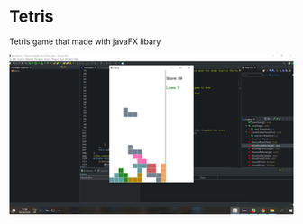 # Tetris
Tetris game that made with javaFX libary


![Image of The game.](https://github.com/EdenShtein/Tetris/blob/master/TetrisExample.jpg)

